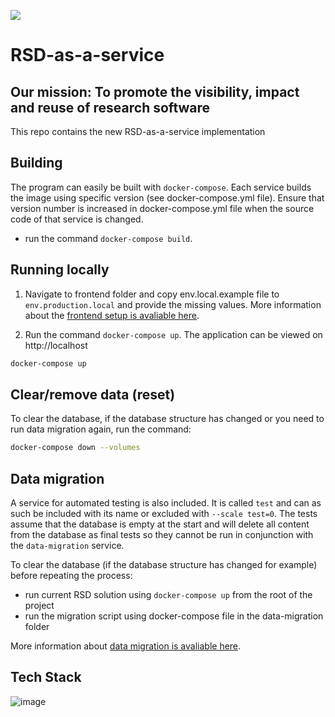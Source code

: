 ![](https://user-images.githubusercontent.com/4195550/136156498-736f915f-7623-43d2-8678-f30b06563a38.png)

# RSD-as-a-service

## Our mission: To promote the visibility, impact and reuse of research software

This repo contains the new RSD-as-a-service implementation

## Building

The program can easily be built with `docker-compose`. Each service builds the image using specific version (see docker-compose.yml file). Ensure that version number is increased in docker-compose.yml file when the source code of that service is changed.

- run the command `docker-compose build`.

## Running locally

1. Navigate to frontend folder and copy env.local.example file to `env.production.local` and provide the missing values. More information about the [frontend setup is avaliable here](frontend/README.md).

2. Run the command `docker-compose up`. The application can be viewed on http://localhost

```bash
docker-compose up
```

## Clear/remove data (reset)

To clear the database, if the database structure has changed or you need to run data migration again, run the command:

```bash
docker-compose down --volumes
```

## Data migration

A service for automated testing is also included. It is called `test` and can as such be included with its name or excluded with `--scale test=0`. The tests assume that the database is empty at the start and will delete all content from the database as final tests so they cannot be run in conjunction with the `data-migration` service.

To clear the database (if the database structure has changed for example) before repeating the process:

- run current RSD solution using `docker-compose up` from the root of the project
- run the migration script using docker-compose file in the data-migration folder

More information about [data migration is avaliable here](data-migration/README.md).

## Tech Stack

![image](https://user-images.githubusercontent.com/4195550/147217992-0ae7fd21-e775-4b9d-ba5a-b4f50576936f.png)
